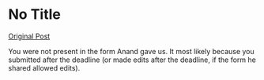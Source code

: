 # No Title

[Original Post](https://discourse.onlinedegree.iitm.ac.in/t/169029/583)

<p>You were not present in the form Anand gave us. It most likely because you submitted after the deadline (or made edits after the deadline, if the form he shared allowed edits).</p>